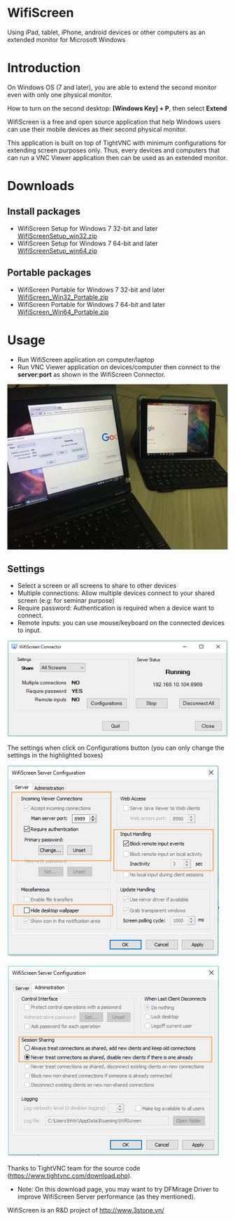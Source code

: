 # WifiScreen
Using  iPad, tablet, iPhone, android devices or other computers as an extended monitor for Microsoft Windows

# Introduction

On Windows OS (7 and later), you are able to extend the second monitor even with only one physical monitor. 

How to turn on the second desktop: **[Windows Key] + P**, then select **Extend**

WifiScreen is a free and open source application that help Windows users can use their mobile devices as their second physical monitor.

This application is built on top of TightVNC with minimum configurations for extending screen purposes only. Thus, every devices and computers that can run a VNC Viewer application then can be used as an extended monitor.
# Downloads
## Install packages
- WifiScreen Setup for Windows 7 32-bit and later [WifiScreenSetup_win32.zip](https://github.com/trietho/wifiscreen/releases/download/1.0/WifiScreenSetup_win32.zip)
- WifiScreen Setup for Windows 7 64-bit and later [WifiScreenSetup_win64.zip](https://github.com/trietho/wifiscreen/releases/download/1.0/WifiScreenSetup_win64.zip)

## Portable packages
- WifiScreen Portable for Windows 7 32-bit and later  [WifiScreen_Win32_Portable.zip](https://github.com/trietho/wifiscreen/releases/download/1.0/WifiScreen_Win32_Portable.zip)
- WifiScreen Portable for Windows 7 64-bit and later  [WifiScreen_Win64_Portable.zip](https://github.com/trietho/wifiscreen/releases/download/1.0/WifiScreen_Win64_Portable.zip)

# Usage

- Run WifiScreen application on computer/laptop
- Run VNC Viewer application on devices/computer then connect to the **server:port** as shown in the WifiScreen Connector.


![WifiScreen Connector](screenshoots/IMG_6949.JPG)

## Settings
- Select a screen or all screens to share to other devices
- Multiple connections: Allow multiple devices connect to your shared screen (e.g: for seminar purpose)
- Require password: Authentication is required when a device want to connect.
- Remote inputs: you can use mouse/keyboard on the connected devices to input. 

![WifiScreen Connector](screenshoots/WifiScreenConnector.png)

The settings when click on Configurations button (you can only change the settings in the highlighted boxes)

![WifiScreen Server Settings](screenshoots/WifiScreenServerConfiguration.png)

![WifiScreen Server Settings](screenshoots/WifiScreenConfiguration2.png)


Thanks to TightVNC team for the source code (https://www.tightvnc.com/download.php).
- Note: On this download page, you may want to try DFMirage Driver to improve WifiScreen Server performance (as they mentioned).

WifiScreen is an R&D project of http://www.3stone.vn/
